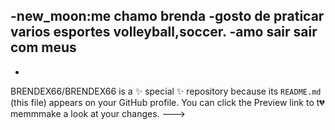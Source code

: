 -new_moon:me chamo brenda 
-gosto de praticar varios esportes volleyball,soccer.
-amo sair sair com meus 
-
-
BRENDEX66/BRENDEX66 is a ✨ special ✨ repository because its `README.md` (this file) appears on your GitHub profile.
You can click the Preview link to t:broken_heart:memmmake a look at your changes.
--->
